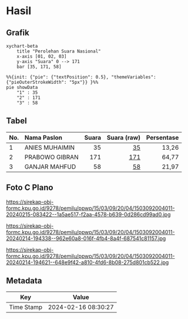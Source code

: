 # Hasil

## Grafik

```mermaid
xychart-beta
    title "Perolehan Suara Nasional"
    x-axis [01, 02, 03]
    y-axis "Suara" 0 --> 171
    bar [35, 171, 58]
```

```mermaid
%%{init: {"pie": {"textPosition": 0.5}, "themeVariables": {"pieOuterStrokeWidth": "5px"}} }%%
pie showData
    "1" : 35
    "2" : 171
    "3" : 58
```

## Tabel

| No. | Nama Paslon    | Suara | Suara (raw) | Persentase |
|:--- |:-------------- | -----:| -----------:| ----------:|
| 1   | ANIES MUHAIMIN | 35    | [35][p-1]   | 13,26      |
| 2   | PRABOWO GIBRAN | 171   | [171][p-2]  | 64,77      |
| 3   | GANJAR MAHFUD  | 58    | [58][p-3]   | 21,97      |


[p-1]: https://github.com/gigit-pemilu/pemilu-2024/blob/main/pilpres/hitung-suara/sub/15-jambi/sub/03-sarolangun/sub/09-singkut/sub/2004-payo-lebar/sub/011-tps/sub/paslon-1.txt
[p-2]: https://github.com/gigit-pemilu/pemilu-2024/blob/main/pilpres/hitung-suara/sub/15-jambi/sub/03-sarolangun/sub/09-singkut/sub/2004-payo-lebar/sub/011-tps/sub/paslon-2.txt
[p-3]: https://github.com/gigit-pemilu/pemilu-2024/blob/main/pilpres/hitung-suara/sub/15-jambi/sub/03-sarolangun/sub/09-singkut/sub/2004-payo-lebar/sub/011-tps/sub/paslon-3.txt

## Foto C Plano

https://sirekap-obj-formc.kpu.go.id/9278/pemilu/ppwp/15/03/09/20/04/1503092004011-20240215-083422--1a5ae517-f2aa-4578-b639-0d286cd99ad0.jpg

https://sirekap-obj-formc.kpu.go.id/9278/pemilu/ppwp/15/03/09/20/04/1503092004011-20240214-194338--962e60a8-016f-4fb4-8a4f-687541c81157.jpg

https://sirekap-obj-formc.kpu.go.id/9278/pemilu/ppwp/15/03/09/20/04/1503092004011-20240214-194621--648e9f42-a810-4fd6-8b08-275d801cb522.jpg


## Metadata

| Key        | Value               |
| ---------- | ------------------- |
| Time Stamp | 2024-02-16 08:30:27 |



